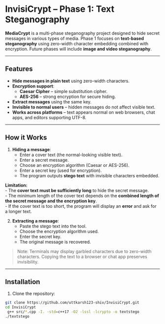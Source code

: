 # InvisiCrypt – Phase 1: Text Steganography

**MediaCrypt** is a multi-phase steganography project designed to hide secret messages in various types of media. Phase 1 focuses on **text-based steganography** using zero-width character embedding combined with encryption. Future phases will include **image and video steganography**.

---

## Features

- **Hide messages in plain text** using zero-width characters.
- **Encryption support**:
  - **Caesar Cipher** – simple substitution cipher.
  - **AES-256** – strong encryption for secure hiding.
- **Extract messages** using the same key.
- **Invisible to normal users** – hidden messages do not affect visible text.
- **Works across platforms** – text appears normal on web browsers, chat apps, and editors supporting UTF-8.

---

## How it Works

1. **Hiding a message**:
   - Enter a cover text (the normal-looking visible text).  
   - Enter a secret message.  
   - Choose an encryption algorithm (Caesar or AES-256).  
   - Enter a secret key (used for encryption).  
   - The program outputs **stego text** with invisible characters embedded.

  **Limitation:**  
    - The **cover text must be sufficiently long** to hide the secret message.  
    - The minimum length of the cover text depends on the **combined length of the secret message and the encryption key**.  
    - If the cover text is too short, the program will display an **error** and ask for a longer text.


2. **Extracting a message**:
   - Paste the stego text into the tool.  
   - Choose the encryption algorithm used.  
   - Enter the secret key.  
   - The original message is recovered.

> Note: Terminals may display garbled characters due to zero-width characters. Copying the text to a browser or chat app preserves invisibility.

---

## Installation

1. Clone the repository:

```bash
git clone https://github.com/uttkarsh123-shiv/InvisiCrypt.git
cd InvisiCrypt
 g++ src/*.cpp -I. -std=c++17 -O2 -lssl -lcrypto -o textstego
./textstego




